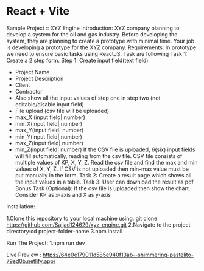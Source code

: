 # React + Vite

Sample Project :: XYZ Engine
Introduction:
XYZ company planning to develop a system for the oil and gas industry. Before developing
the system, they are planning to create a prototype with minimal time. Your job is developing a
prototype for the XYZ company.
Requirements:
In prototype we need to ensure basic tasks using ReactJS. Task are following
Task 1:
Create a 2 step form.
Step 1: Create input field(text field)
- Project Name
- Project Description
- Client
- Contractor
- Also show all the input values of step one in step two (not editable/disable
input field)
- File upload (csv file will be uploaded)
- max_X (input field| number)
- min_X(input field| number)
- max_Y(input field| number)
- min_Y(input field| number)
- max_Z(input field| number)
- min_Z(input field| number)
If the CSV file is uploaded, 6(six) input fields will fill automatically, reading
from the csv file.
CSV file consists of multiple values of KP, X, Y, Z. Read the csv file and find
the max and min values of X, Y, Z.
If CSV is not uploaded then min-max value must be put manually in the form.
Task 2:
Create a result page which shows all the input values in a table.
Task 3:
User can download the result as pdf
Bonus Task (Optional):
If the csv file is uploaded then show the chart. Consider KP as x-axis and X as y-axis

Installation:

1.Clone this repository to your local machine using: git clone https://github.com/Sajjad124629/xyz-engine.git
2.Navigate to the project directory:cd project-folder-name
3.npm install

Run The Project:
1.npm run dev

Live Preview : https://64e0e179011d585e940f13ab--shimmering-pastelito-79ed0b.netlify.app/


